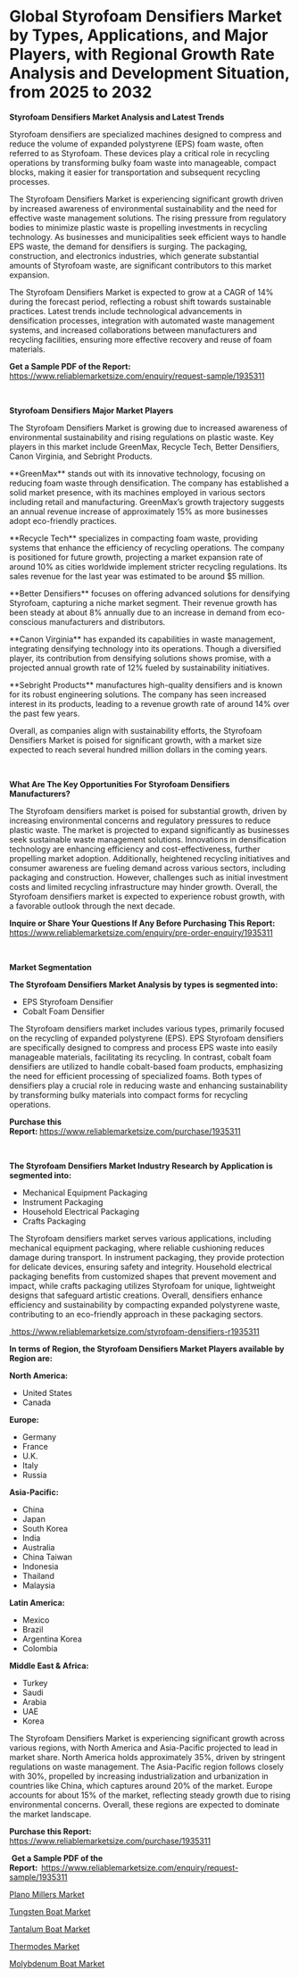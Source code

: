 <p><h1>Global Styrofoam Densifiers Market by Types, Applications, and Major Players, with Regional Growth Rate Analysis and Development Situation, from 2025 to 2032</h1></p><p><strong>Styrofoam Densifiers Market Analysis and Latest Trends</strong></p>
<p><p>Styrofoam densifiers are specialized machines designed to compress and reduce the volume of expanded polystyrene (EPS) foam waste, often referred to as Styrofoam. These devices play a critical role in recycling operations by transforming bulky foam waste into manageable, compact blocks, making it easier for transportation and subsequent recycling processes.</p><p>The Styrofoam Densifiers Market is experiencing significant growth driven by increased awareness of environmental sustainability and the need for effective waste management solutions. The rising pressure from regulatory bodies to minimize plastic waste is propelling investments in recycling technology. As businesses and municipalities seek efficient ways to handle EPS waste, the demand for densifiers is surging. The packaging, construction, and electronics industries, which generate substantial amounts of Styrofoam waste, are significant contributors to this market expansion.</p><p>The Styrofoam Densifiers Market is expected to grow at a CAGR of 14% during the forecast period, reflecting a robust shift towards sustainable practices. Latest trends include technological advancements in densification processes, integration with automated waste management systems, and increased collaborations between manufacturers and recycling facilities, ensuring more effective recovery and reuse of foam materials.</p></p>
<p><strong>Get a Sample PDF of the Report:&nbsp;</strong> <a href="https://www.reliablemarketsize.com/enquiry/request-sample/1935311?utm_campaign=2008&utm_medium=2&utm_source=Github&utm_content=ia&utm_term=10042025&utm_id=styrofoam-densifiers">https://www.reliablemarketsize.com/enquiry/request-sample/1935311</a></p>
<p>&nbsp;</p>
<p><strong>Styrofoam Densifiers Major Market Players</strong></p>
<p><p>The Styrofoam Densifiers Market is growing due to increased awareness of environmental sustainability and rising regulations on plastic waste. Key players in this market include GreenMax, Recycle Tech, Better Densifiers, Canon Virginia, and Sebright Products.</p><p>**GreenMax** stands out with its innovative technology, focusing on reducing foam waste through densification. The company has established a solid market presence, with its machines employed in various sectors including retail and manufacturing. GreenMax’s growth trajectory suggests an annual revenue increase of approximately 15% as more businesses adopt eco-friendly practices.</p><p>**Recycle Tech** specializes in compacting foam waste, providing systems that enhance the efficiency of recycling operations. The company is positioned for future growth, projecting a market expansion rate of around 10% as cities worldwide implement stricter recycling regulations. Its sales revenue for the last year was estimated to be around $5 million.</p><p>**Better Densifiers** focuses on offering advanced solutions for densifying Styrofoam, capturing a niche market segment. Their revenue growth has been steady at about 8% annually due to an increase in demand from eco-conscious manufacturers and distributors.</p><p>**Canon Virginia** has expanded its capabilities in waste management, integrating densifying technology into its operations. Though a diversified player, its contribution from densifying solutions shows promise, with a projected annual growth rate of 12% fueled by sustainability initiatives.</p><p>**Sebright Products** manufactures high-quality densifiers and is known for its robust engineering solutions. The company has seen increased interest in its products, leading to a revenue growth rate of around 14% over the past few years.</p><p>Overall, as companies align with sustainability efforts, the Styrofoam Densifiers Market is poised for significant growth, with a market size expected to reach several hundred million dollars in the coming years.</p></p>
<p>&nbsp;</p>
<p><strong>What Are The Key Opportunities For Styrofoam Densifiers Manufacturers?</strong></p>
<p><p>The Styrofoam densifiers market is poised for substantial growth, driven by increasing environmental concerns and regulatory pressures to reduce plastic waste. The market is projected to expand significantly as businesses seek sustainable waste management solutions. Innovations in densification technology are enhancing efficiency and cost-effectiveness, further propelling market adoption. Additionally, heightened recycling initiatives and consumer awareness are fueling demand across various sectors, including packaging and construction. However, challenges such as initial investment costs and limited recycling infrastructure may hinder growth. Overall, the Styrofoam densifiers market is expected to experience robust growth, with a favorable outlook through the next decade.</p></p>
<p><strong>Inquire or Share Your Questions If Any Before Purchasing This Report:</strong> <a href="https://www.reliablemarketsize.com/enquiry/pre-order-enquiry/1935311?utm_campaign=2008&utm_medium=2&utm_source=Github&utm_content=ia&utm_term=10042025&utm_id=styrofoam-densifiers">https://www.reliablemarketsize.com/enquiry/pre-order-enquiry/1935311</a></p>
<p>&nbsp;</p>
<p><strong>Market Segmentation</strong></p>
<p><strong>The Styrofoam Densifiers Market Analysis by types is segmented into:</strong></p>
<p><ul><li>EPS Styrofoam Densifier</li><li>Cobalt Foam Densifier</li></ul></p>
<p><p>The Styrofoam densifiers market includes various types, primarily focused on the recycling of expanded polystyrene (EPS). EPS Styrofoam densifiers are specifically designed to compress and process EPS waste into easily manageable materials, facilitating its recycling. In contrast, cobalt foam densifiers are utilized to handle cobalt-based foam products, emphasizing the need for efficient processing of specialized foams. Both types of densifiers play a crucial role in reducing waste and enhancing sustainability by transforming bulky materials into compact forms for recycling operations.</p></p>
<p><strong>Purchase this Report:&nbsp;</strong><a href="https://www.reliablemarketsize.com/purchase/1935311?utm_campaign=2008&utm_medium=2&utm_source=Github&utm_content=ia&utm_term=10042025&utm_id=styrofoam-densifiers">https://www.reliablemarketsize.com/purchase/1935311</a></p>
<p>&nbsp;</p>
<p><strong>The Styrofoam Densifiers Market Industry Research by Application is segmented into:</strong></p>
<p><ul><li>Mechanical Equipment Packaging</li><li>Instrument Packaging</li><li>Household Electrical Packaging</li><li>Crafts Packaging</li></ul></p>
<p><p>The Styrofoam densifiers market serves various applications, including mechanical equipment packaging, where reliable cushioning reduces damage during transport. In instrument packaging, they provide protection for delicate devices, ensuring safety and integrity. Household electrical packaging benefits from customized shapes that prevent movement and impact, while crafts packaging utilizes Styrofoam for unique, lightweight designs that safeguard artistic creations. Overall, densifiers enhance efficiency and sustainability by compacting expanded polystyrene waste, contributing to an eco-friendly approach in these packaging sectors.</p></p>
<p><a href="https://www.reliablemarketsize.com/styrofoam-densifiers-r1935311?utm_campaign=2008&utm_medium=2&utm_source=Github&utm_content=ia&utm_term=10042025&utm_id=styrofoam-densifiers">&nbsp;https://www.reliablemarketsize.com/styrofoam-densifiers-r1935311</a></p>
<p><strong>In terms of Region, the Styrofoam Densifiers Market Players available by Region are:</strong></p>
<p>
    <p> <strong> North America: </strong>
        <ul>
            <li>United States</li>
            <li>Canada</li>
        </ul>
        </p> 
    <p> <strong> Europe: </strong>
        <ul>
            <li>Germany</li>
            <li>France</li>
            <li>U.K.</li>
            <li>Italy</li>
            <li>Russia</li>
        </ul>
        </p> 
    <p> <strong> Asia-Pacific: </strong>
        <ul>
            <li>China</li>
            <li>Japan</li>
            <li>South Korea</li>
            <li>India</li>
            <li>Australia</li>
            <li>China Taiwan</li>
            <li>Indonesia</li>
            <li>Thailand</li>
            <li>Malaysia</li>
        </ul>
        </p> 
    <p> <strong> Latin America: </strong>
        <ul>
            <li>Mexico</li>
            <li>Brazil</li>
            <li>Argentina Korea</li>
            <li>Colombia</li>
        </ul>
        </p> 
    <p> <strong> Middle East & Africa: </strong>
        <ul>
            <li>Turkey</li>
            <li>Saudi</li>
            <li>Arabia</li>
            <li>UAE</li>
            <li>Korea</li>
        </ul>
    </p>
    </p>
<p><p>The Styrofoam Densifiers Market is experiencing significant growth across various regions, with North America and Asia-Pacific projected to lead in market share. North America holds approximately 35%, driven by stringent regulations on waste management. The Asia-Pacific region follows closely with 30%, propelled by increasing industrialization and urbanization in countries like China, which captures around 20% of the market. Europe accounts for about 15% of the market, reflecting steady growth due to rising environmental concerns. Overall, these regions are expected to dominate the market landscape.</p></p>
<p><strong>Purchase this Report: </strong><a href="https://www.reliablemarketsize.com/purchase/1935311?utm_campaign=2008&utm_medium=2&utm_source=Github&utm_content=ia&utm_term=10042025&utm_id=styrofoam-densifiers">https://www.reliablemarketsize.com/purchase/1935311</a></p>
<p>&nbsp;<strong>Get a Sample PDF of the Report:&nbsp;&nbsp;</strong><a href="https://www.reliablemarketsize.com/enquiry/request-sample/1935311?utm_campaign=2008&utm_medium=2&utm_source=Github&utm_content=ia&utm_term=10042025&utm_id=styrofoam-densifiers">https://www.reliablemarketsize.com/enquiry/request-sample/1935311</a></p>
<p><strong></strong></p>
<p><p><a href="https://github.com/steegeneat/Market-Research-Report-List-1/blob/main/plano-millers-market.md?utm_campaign=2008&utm_medium=2&utm_source=Github&utm_content=ia&utm_term=10042025&utm_id=styrofoam-densifiers">Plano Millers Market</a></p><p><a href="https://github.com/lontohhikma/Market-Research-Report-List-1/blob/main/tungsten-boat-market.md?utm_campaign=2008&utm_medium=2&utm_source=Github&utm_content=ia&utm_term=10042025&utm_id=styrofoam-densifiers">Tungsten Boat Market</a></p><p><a href="https://github.com/clemmheisefy/Market-Research-Report-List-1/blob/main/tantalum-boat-market.md?utm_campaign=2008&utm_medium=2&utm_source=Github&utm_content=ia&utm_term=10042025&utm_id=styrofoam-densifiers">Tantalum Boat Market</a></p><p><a href="https://github.com/puttslukis59/Market-Research-Report-List-1/blob/main/thermodes-market.md?utm_campaign=2008&utm_medium=2&utm_source=Github&utm_content=ia&utm_term=10042025&utm_id=styrofoam-densifiers">Thermodes Market</a></p><p><a href="https://github.com/laverkyllozc/Market-Research-Report-List-1/blob/main/molybdenum-boat-market.md?utm_campaign=2008&utm_medium=2&utm_source=Github&utm_content=ia&utm_term=10042025&utm_id=styrofoam-densifiers">Molybdenum Boat Market</a></p></p>